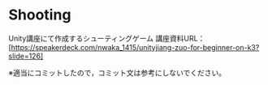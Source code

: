 # Shooting
Unity講座にて作成するシューティングゲーム
講座資料URL：[https://speakerdeck.com/nwaka_1415/unityjiang-zuo-for-beginner-on-k3?slide=126]

※適当にコミットしたので，コミット文は参考にしないでください。
